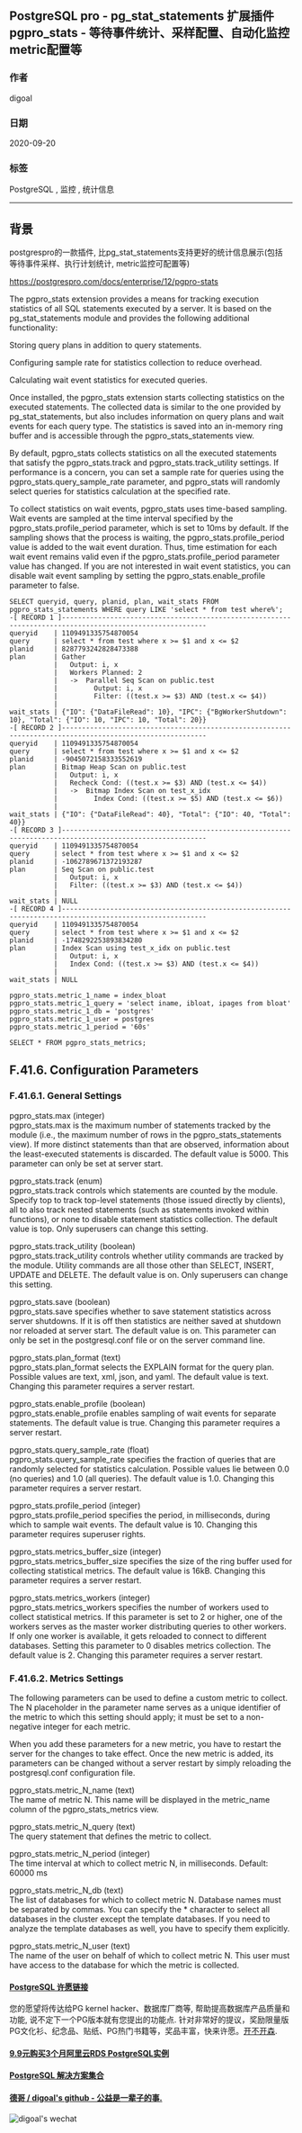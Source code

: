 ## PostgreSQL pro - pg_stat_statements 扩展插件 pgpro_stats - 等待事件统计、采样配置、自动化监控metric配置等        
        
### 作者        
digoal        
        
### 日期        
2020-09-20        
        
### 标签        
PostgreSQL , 监控 , 统计信息         
        
----        
        
## 背景        
postgrespro的一款插件, 比pg_stat_statements支持更好的统计信息展示(包括 等待事件采样、执行计划统计, metric监控可配置等)        
        
https://postgrespro.com/docs/enterprise/12/pgpro-stats        
      
The pgpro_stats extension provides a means for tracking execution statistics of all SQL statements executed by a server. It is based on the pg_stat_statements module and provides the following additional functionality:    
    
Storing query plans in addition to query statements.    
    
Configuring sample rate for statistics collection to reduce overhead.    
    
Calculating wait event statistics for executed queries.    
    
Once installed, the pgpro_stats extension starts collecting statistics on the executed statements. The collected data is similar to the one provided by pg_stat_statements, but also includes information on query plans and wait events for each query type. The statistics is saved into an in-memory ring buffer and is accessible through the pgpro_stats_statements view.        
        
By default, pgpro_stats collects statistics on all the executed statements that satisfy the pgpro_stats.track and pgpro_stats.track_utility settings. If performance is a concern, you can set a sample rate for queries using the pgpro_stats.query_sample_rate parameter, and pgpro_stats will randomly select queries for statistics calculation at the specified rate.        
        
To collect statistics on wait events, pgpro_stats uses time-based sampling. Wait events are sampled at the time interval specified by the pgpro_stats.profile_period parameter, which is set to 10ms by default. If the sampling shows that the process is waiting, the pgpro_stats.profile_period value is added to the wait event duration. Thus, time estimation for each wait event remains valid even if the pgpro_stats.profile_period parameter value has changed. If you are not interested in wait event statistics, you can disable wait event sampling by setting the pgpro_stats.enable_profile parameter to false.        
        
```        
SELECT queryid, query, planid, plan, wait_stats FROM pgpro_stats_statements WHERE query LIKE 'select * from test where%';        
-[ RECORD 1 ]----------------------------------------------------------------------------------------------------------        
queryid    | 1109491335754870054        
query      | select * from test where x >= $1 and x <= $2        
planid     | 8287793242828473388        
plan       | Gather        
           |   Output: i, x        
           |   Workers Planned: 2        
           |   ->  Parallel Seq Scan on public.test        
           |         Output: i, x        
           |         Filter: ((test.x >= $3) AND (test.x <= $4))        
           |        
wait_stats | {"IO": {"DataFileRead": 10}, "IPC": {"BgWorkerShutdown": 10}, "Total": {"IO": 10, "IPC": 10, "Total": 20}}        
-[ RECORD 2 ]----------------------------------------------------------------------------------------------------------        
queryid    | 1109491335754870054        
query      | select * from test where x >= $1 and x <= $2        
planid     | -9045072158333552619        
plan       | Bitmap Heap Scan on public.test        
           |   Output: i, x        
           |   Recheck Cond: ((test.x >= $3) AND (test.x <= $4))        
           |   ->  Bitmap Index Scan on test_x_idx        
           |         Index Cond: ((test.x >= $5) AND (test.x <= $6))        
           |        
wait_stats | {"IO": {"DataFileRead": 40}, "Total": {"IO": 40, "Total": 40}}        
-[ RECORD 3 ]----------------------------------------------------------------------------------------------------------        
queryid    | 1109491335754870054        
query      | select * from test where x >= $1 and x <= $2        
planid     | -1062789671372193287        
plan       | Seq Scan on public.test        
           |   Output: i, x        
           |   Filter: ((test.x >= $3) AND (test.x <= $4))        
           |        
wait_stats | NULL        
-[ RECORD 4 ]----------------------------------------------------------------------------------------------------------        
queryid    | 1109491335754870054        
query      | select * from test where x >= $1 and x <= $2        
planid     | -1748292253893834280        
plan       | Index Scan using test_x_idx on public.test        
           |   Output: i, x        
           |   Index Cond: ((test.x >= $3) AND (test.x <= $4))        
           |        
wait_stats | NULL        
```        
        
```        
pgpro_stats.metric_1_name = index_bloat        
pgpro_stats.metric_1_query = 'select iname, ibloat, ipages from bloat'        
pgpro_stats.metric_1_db = 'postgres'        
pgpro_stats.metric_1_user = postgres        
pgpro_stats.metric_1_period = '60s'        
        
SELECT * FROM pgpro_stats_metrics;        
```        
        
## F.41.6. Configuration Parameters        
### F.41.6.1. General Settings        
pgpro_stats.max (integer)        
pgpro_stats.max is the maximum number of statements tracked by the module (i.e., the maximum number of rows in the pgpro_stats_statements view). If more distinct statements than that are observed, information about the least-executed statements is discarded. The default value is 5000. This parameter can only be set at server start.        
        
pgpro_stats.track (enum)        
pgpro_stats.track controls which statements are counted by the module. Specify top to track top-level statements (those issued directly by clients), all to also track nested statements (such as statements invoked within functions), or none to disable statement statistics collection. The default value is top. Only superusers can change this setting.        
        
pgpro_stats.track_utility (boolean)        
pgpro_stats.track_utility controls whether utility commands are tracked by the module. Utility commands are all those other than SELECT, INSERT, UPDATE and DELETE. The default value is on. Only superusers can change this setting.        
        
pgpro_stats.save (boolean)        
pgpro_stats.save specifies whether to save statement statistics across server shutdowns. If it is off then statistics are neither saved at shutdown nor reloaded at server start. The default value is on. This parameter can only be set in the postgresql.conf file or on the server command line.        
        
pgpro_stats.plan_format (text)        
pgpro_stats.plan_format selects the EXPLAIN format for the query plan. Possible values are text, xml, json, and yaml. The default value is text. Changing this parameter requires a server restart.        
        
pgpro_stats.enable_profile (boolean)        
pgpro_stats.enable_profile enables sampling of wait events for separate statements. The default value is true. Changing this parameter requires a server restart.        
        
pgpro_stats.query_sample_rate (float)        
pgpro_stats.query_sample_rate specifies the fraction of queries that are randomly selected for statistics calculation. Possible values lie between 0.0 (no queries) and 1.0 (all queries). The default value is 1.0. Changing this parameter requires a server restart.        
        
pgpro_stats.profile_period (integer)        
pgpro_stats.profile_period specifies the period, in milliseconds, during which to sample wait events. The default value is 10. Changing this parameter requires superuser rights.        
        
pgpro_stats.metrics_buffer_size (integer)        
pgpro_stats.metrics_buffer_size specifies the size of the ring buffer used for collecting statistical metrics. The default value is 16kB. Changing this parameter requires a server restart.        
        
pgpro_stats.metrics_workers (integer)        
pgpro_stats.metrics_workers specifies the number of workers used to collect statistical metrics. If this parameter is set to 2 or higher, one of the workers serves as the master worker distributing queries to other workers. If only one worker is available, it gets reloaded to connect to different databases. Setting this parameter to 0 disables metrics collection. The default value is 2. Changing this parameter requires a server restart.        
        
### F.41.6.2. Metrics Settings        
The following parameters can be used to define a custom metric to collect. The N placeholder in the parameter name serves as a unique identifier of the metric to which this setting should apply; it must be set to a non-negative integer for each metric.        
        
When you add these parameters for a new metric, you have to restart the server for the changes to take effect. Once the new metric is added, its parameters can be changed without a server restart by simply reloading the postgresql.conf configuration file.        
        
pgpro_stats.metric_N_name (text)        
The name of metric N. This name will be displayed in the metric_name column of the pgpro_stats_metrics view.        
        
pgpro_stats.metric_N_query (text)        
The query statement that defines the metric to collect.        
        
pgpro_stats.metric_N_period (integer)        
The time interval at which to collect metric N, in milliseconds. Default: 60000 ms        
        
pgpro_stats.metric_N_db (text)        
The list of databases for which to collect metric N. Database names must be separated by commas. You can specify the * character to select all databases in the cluster except the template databases. If you need to analyze the template databases as well, you have to specify them explicitly.        
        
pgpro_stats.metric_N_user (text)        
The name of the user on behalf of which to collect metric N. This user must have access to the database for which the metric is collected.        
  
  
#### [PostgreSQL 许愿链接](https://github.com/digoal/blog/issues/76 "269ac3d1c492e938c0191101c7238216")
您的愿望将传达给PG kernel hacker、数据库厂商等, 帮助提高数据库产品质量和功能, 说不定下一个PG版本就有您提出的功能点. 针对非常好的提议，奖励限量版PG文化衫、纪念品、贴纸、PG热门书籍等，奖品丰富，快来许愿。[开不开森](https://github.com/digoal/blog/issues/76 "269ac3d1c492e938c0191101c7238216").  
  
  
#### [9.9元购买3个月阿里云RDS PostgreSQL实例](https://www.aliyun.com/database/postgresqlactivity "57258f76c37864c6e6d23383d05714ea")
  
  
#### [PostgreSQL 解决方案集合](https://yq.aliyun.com/topic/118 "40cff096e9ed7122c512b35d8561d9c8")
  
  
#### [德哥 / digoal's github - 公益是一辈子的事.](https://github.com/digoal/blog/blob/master/README.md "22709685feb7cab07d30f30387f0a9ae")
  
  
![digoal's wechat](../pic/digoal_weixin.jpg "f7ad92eeba24523fd47a6e1a0e691b59")
  
